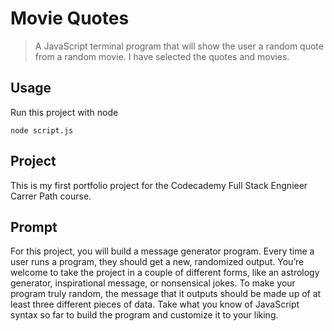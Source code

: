 # Movie Quotes
> A JavaScript terminal program that will show the user a random quote from a random movie.
> I have selected the quotes and movies.

## Usage
Run this project with node

`node script.js`

## Project
This is my first portfolio project for the Codecademy Full Stack Engnieer Carrer Path course.

## Prompt
For this project, you will build a message generator program. Every time a user runs a program, they should get a new, randomized output. You’re welcome to take the project in a couple of different forms, like an astrology generator, inspirational message, or nonsensical jokes. To make your program truly random, the message that it outputs should be made up of at least three different pieces of data. Take what you know of JavaScript syntax so far to build the program and customize it to your liking.